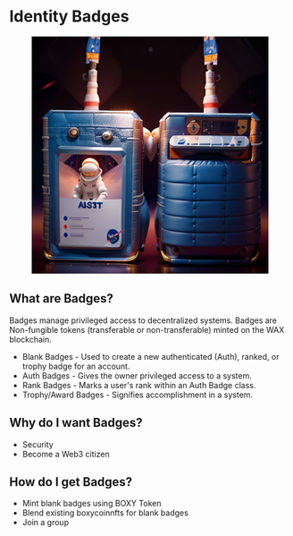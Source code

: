# Identity Badges

<figure><img src="../../.gitbook/assets/90089CA7-DB1B-4CA5-91AB-4656DEBB5D32.png" alt=""><figcaption></figcaption></figure>

## What are Badges?

Badges manage privileged access to decentralized systems.  Badges are Non-fungible tokens (transferable or non-transferable) minted on the WAX blockchain.

* Blank Badges - Used to create a new authenticated (Auth), ranked, or trophy badge for an account.
* Auth Badges - Gives the owner privileged access to a system.
* Rank Badges - Marks a user's rank within an Auth Badge class.
* Trophy/Award Badges - Signifies accomplishment in a system.

## Why do I want Badges?

* Security
* Become a Web3 citizen

## How do I get Badges?

* Mint blank badges using BOXY Token
* Blend existing boxycoinnfts for blank badges
* Join a group
